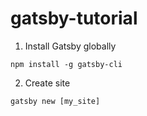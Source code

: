 # gatsby-tutorial

1. Install Gatsby globally

```
npm install -g gatsby-cli
```

2. Create site
```
gatsby new [my_site]
```
